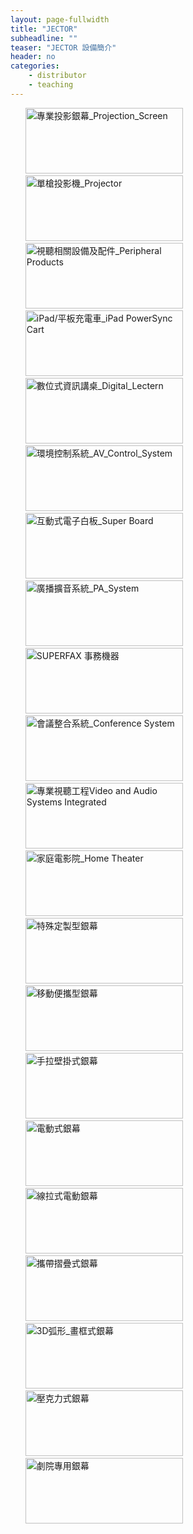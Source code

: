 ```yaml
---
layout: page-fullwidth
title: "JECTOR"
subheadline: ""
teaser: "JECTOR 設備簡介"
header: no
categories:
    - distributor
    - teaching
---
```

<div id="container_maincontent_mid">
        <ul>
          <li><a href="http://www.shuefong.com.tw/products/projection_screen.html" onmouseout="MM_swapImgRestore()" onmouseover="MM_swapImage('icon_screen','','images/icon/icon_screen_hover.png',1)"><img src="http://www.shuefong.com.tw/images/icon/icon_screen.png" alt="專業投影銀幕_Projection_Screen" name="icon_screen" width="252" height="105" border="0" id="icon_screen"></a></li>
          <li><a href="http://www.shuefong.com.tw/products/projector.html" onmouseout="MM_swapImgRestore()" onmouseover="MM_swapImage('icon_projector','','images/icon/icon_projector_hover.png',1)"><img src="http://www.shuefong.com.tw/images/icon/icon_projector.png" alt="單槍投影機_Projector" name="icon_projector" width="252" height="105" border="0" id="icon_projector"></a></li>
          <li><a href="http://www.shuefong.com.tw/products/peripheral_products.html" onmouseout="MM_swapImgRestore()" onmouseover="MM_swapImage('icon_peripheral_products','','images/icon/icon_peripheral_products_hover.png',1)"><img src="http://www.shuefong.com.tw/images/icon/icon_peripheral_products.png" alt="視聽相關設備及配件_Peripheral Products" name="icon_peripheral_products" width="252" height="105" border="0" id="icon_peripheral_products"></a></li>
          <li><a href="http://www.shuefong.com.tw/products/ipad_cart.html" onmouseout="MM_swapImgRestore()" onmouseover="MM_swapImage('icon_ipad_cart','','images/icon/icon_ipad_cart_hover.png',1)"><img src="http://www.shuefong.com.tw/images/icon/icon_ipad_cart.png" alt="iPad/平板充電車_iPad PowerSync Cart" name="icon_ipad_cart" width="252" height="105" border="0" id="icon_ipad_cart"></a></li>
          <li><a href="http://www.shuefong.com.tw/products/digital_lectern.html" onmouseout="MM_swapImgRestore()" onmouseover="MM_swapImage('icon_digital_lectern','','images/icon/icon_digital-lectern_hover.png',1)"><img src="http://www.shuefong.com.tw/images/icon/icon_digital-lectern.png" alt="數位式資訊講桌_Digital_Lectern" name="icon_digital_lectern" width="252" height="105" border="0" id="icon_digital_lectern"></a></li>
          <li><a href="http://www.shuefong.com.tw/products/control_system.html" onmouseout="MM_swapImgRestore()" onmouseover="MM_swapImage('icon_av_control','','images/icon/icon_av_control_hover.png',1)"><img src="http://www.shuefong.com.tw/images/icon/icon_av_control.png" alt="環境控制系統_AV_Control_System" name="icon_av_control" width="252" height="105" border="0" id="icon_av_control"></a></li>
          <li><a href="http://www.shuefong.com.tw/products/super_board.html" onmouseout="MM_swapImgRestore()" onmouseover="MM_swapImage('icon_super_board','','images/icon/icon_super_board_hover.png',1)"><img src="http://www.shuefong.com.tw/images/icon/icon_super_board.png" alt="互動式電子白板_Super Board" name="icon_super_board" width="252" height="105" border="0" id="icon_super_board"></a></li>
          <li><a href="http://www.shuefong.com.tw/products/pa_system.html" onmouseout="MM_swapImgRestore()" onmouseover="MM_swapImage('icon_pa_system','','images/icon/icon_pa_hover.png',1)"><img src="http://www.shuefong.com.tw/images/icon/icon_pa.png" alt="廣播擴音系統_PA_System" name="icon_pa_system" width="252" height="105" border="0" id="icon_pa_system"></a></li>
                   <li><a href="http://www.shuefong.com.tw/products/superfax.html" onmouseout="MM_swapImgRestore()" onmouseover="MM_swapImage('icon_superfax','','images/icon/icon_superfax_hover.png',1)"><img src="http://www.shuefong.com.tw/images/icon/icon_superfax.png" alt="SUPERFAX 事務機器" name="icon_superfax" width="252" height="105" border="0" id="icon_superfax"></a></li>
          <li><a href="http://www.shuefong.com.tw/products/conference_system.html" onmouseout="MM_swapImgRestore()" onmouseover="MM_swapImage('icon_conference_system','','images/icon/icon_conference_system_hover.png',1)"><img src="http://www.shuefong.com.tw/images/icon/icon_conference_system.png" alt="會議整合系統_Conference System" name="icon_conference_system" width="252" height="105" border="0" id="icon_conference_system"></a></li>
          <li><a href="http://www.shuefong.com.tw/products/video&amp;audio.html" onmouseout="MM_swapImgRestore()" onmouseover="MM_swapImage('icon_viedo_audio','','images/icon/icon_video_and_audio_hover.png',1)"><img src="http://www.shuefong.com.tw/images/icon/icon_video_and_audio.png" alt="專業視聽工程Video and Audio Systems Integrated" name="icon_viedo_audio" width="252" height="105" border="0" id="icon_viedo_audio"></a></li>
          <li><a href="http://www.shuefong.com.tw/products/home_theater.html" onmouseout="MM_swapImgRestore()" onmouseover="MM_swapImage('icon_home_theate','','images/icon/icon_home_theater_hover.png',1)"><img src="http://www.shuefong.com.tw/images/icon/icon_home_theater.png" alt="家庭電影院_Home Theater" name="icon_home_theate" width="252" height="105" border="0" id="icon_home_theate"></a></li>
          <li><a href="http://www.shuefong.com.tw/products/projection_screen/special_screen.html" onmouseout="MM_swapImgRestore()" onmouseover="MM_swapImage('special_screen','','../images/products/projection_screen/nav/special_screen_hover.png',1)"><img src="http://www.shuefong.com.tw/images/products/projection_screen/nav/special_screen.png" alt="特殊定製型銀幕" name="special_screen" width="252" height="105" id="special_screen"></a></li>
          <li><a href="http://www.shuefong.com.tw/products/projection_screen/proable_screen.html" onmouseout="MM_swapImgRestore()" onmouseover="MM_swapImage('mobile_screen','','../images/products/projection_screen/nav/mobile_screen_hover.png',1)"><img src="http://www.shuefong.com.tw//images/products/projection_screen/nav/mobile_screen.png" alt="移動便攜型銀幕" name="mobile_screen" width="252" height="105" id="mobile_screen"></a></li>
          <li><a href="http://www.shuefong.com.tw/products/projection_screen/w_150.html" onmouseout="MM_swapImgRestore()" onmouseover="MM_swapImage('manual_screen','','../images/products/projection_screen/nav/manual_screen_hover.png',1)"><img src="http://www.shuefong.com.tw/images/products/projection_screen/nav/manual_screen.png" alt="手拉壁掛式銀幕" name="manual_screen" width="252" height="105" id="manual_screen"></a></li>
          <li><a href="http://www.shuefong.com.tw/products/projection_screen/electronic_screen.html" onmouseout="MM_swapImgRestore()" onmouseover="MM_swapImage('electronic_screen','','../images/products/projection_screen/nav/electronic_screen_hover.png',1)"><img src="http://www.shuefong.com.tw/images/products/projection_screen/nav/electronic_screen.png" alt="電動式銀幕" name="electronic_screen" width="252" height="105" id="electronic_screen"></a></li>
          <li><a href="http://www.shuefong.com.tw/products/projection_screen/tensioned_screen.html" onmouseout="MM_swapImgRestore()" onmouseover="MM_swapImage('tab_electroniv_screen','','../images/products/projection_screen/nav/tab_electronic_screen_hover.png',1)"><img src="http://www.shuefong.com.tw/images/products/projection_screen/nav/tab_electronic_screen.png" alt="線拉式電動銀幕" name="tab_electroniv_screen" width="252" height="105" id="tab_electroniv_screen"></a></li>
          <li><a href="http://www.shuefong.com.tw/products/projection_screen/ez_fold.html" onmouseout="MM_swapImgRestore()" onmouseover="MM_swapImage('ez_fold','','../images/products/projection_screen/nav/ez_fold_screen_hover.png',1)"><img src="http://www.shuefong.com.tw/images/products/projection_screen/nav/ez_fold_screen.png" alt="攜帶摺疊式銀幕" name="ez_fold" width="252" height="105" id="ez_fold"></a></li>
          <li><a href="http://www.shuefong.com.tw/products/projection_screen/3d_frame_screen.html" onmouseout="MM_swapImgRestore()" onmouseover="MM_swapImage('3d_frame_screen','','../images/products/projection_screen/nav/3d_frame_screen_hover.png',1)"><img src="http://www.shuefong.com.tw/images/products/projection_screen/nav/3d_frame_screen.png" alt="3D弧形_畫框式銀幕" width="252" height="105" id="3d_frame_screen"></a></li>
          <li><a href="http://www.shuefong.com.tw/products/projection_screen/arcylic_screen.html" onmouseout="MM_swapImgRestore()" onmouseover="MM_swapImage('arcylic_screen','','../images/products/projection_screen/nav/arcylic_screen_hover.png',1)"><img src="http://www.shuefong.com.tw/images/products/projection_screen/nav/arcylic_screen.png" alt="壓克力式銀幕" name="arcylic_screen" width="252" height="105" id="arcylic_screen"></a></li>
          <li><a href="http://www.shuefong.com.tw/products/projection_screen/exclusive_series_screen.html" onmouseout="MM_swapImgRestore()" onmouseover="MM_swapImage('exclusive_series_screen','','../images/products/projection_screen/nav/home_theater_screen_hover.png',1)"><img src="http://www.shuefong.com.tw/images/products/projection_screen/nav/home_theater_screen.png" alt="劇院專用銀幕" name="exclusive_series_screen" width="252" height="105" id="exclusive_series_screen"></a></li>
        </ul>
      </div>
<style type="text/css">
    ul {list-style: none;}
    li {float: left;}
</style>
